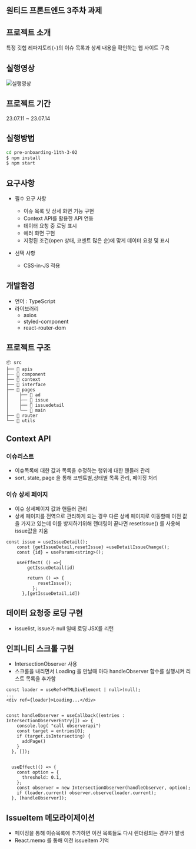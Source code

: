 ## 원티드 프론트엔드 3주차 과제

## 프로젝트 소개
특정 깃헙 레파지토리(‣)의 이슈 목록과 상세 내용을 확인하는 웹 사이트 구축

## 실행영상
![실행영상](https://github.com/kwonja/pre-onboarding-11th-3-02/assets/42410000/8b3dd1b8-e17a-455c-abec-6cb4a3621f4d)

## 프로젝트 기간
23.07.11 ~ 23.07.14

## 실행방법
 ```zsh
 cd pre-onboarding-11th-3-02
 $ npm install
 $ npm start
 ``` 

## 요구사항
- 필수 요구 사항
    - 이슈 목록 및 상세 화면 기능 구현
    - Context API를 활용한 API 연동
    - 데이터 요청 중 로딩 표시
    - 에러 화면 구현
    - 지정된 조건(open 상태, 코멘트 많은 순)에 맞게 데이터 요청 및 표시

- 선택 사항
    - CSS-in-JS 적용
## 개발환경
- 언어 : TypeScript
- 라이브러리
  - axios
  - styled-component
  - react-router-dom
## 프로젝트 구조
```
📦 src
├── 📂 apis
├── 📂 component
├── 📂 context
├── 📂 interface
├── 📂 pages
│    ├── 📂 ad
│    ├── 📂 issue
│    ├── 📂 issuedetail
│    └── 📂 main
├── 📂 router
└── 📂 utils
```  

## Context API
### 이슈리스트
- 이슈목록에 대한 값과 목록을 수정하는 행위에 대한 핸들러 관리
- sort, state, page 을 통해 코멘트별,상태별 목록 관리, 페이징 처리
### 이슈 상세 페이지
- 이슈 상세페이지 값과 핸들러 관리
- 상세 페이지를 전역으로 관리하게 되는 경우 다른 상세 페이지로 이동할때 이전 값을 가지고 있는데 이를 방지하기위해 랜더링이 끝나면 resetIssue() 를 사용해 issue값을 지움
```tsx
const issue = useIssueDetail();
    const {getIssueDetail,resetIssue} =useDetailIssueChange();
    const {id} = useParams<string>();

    useEffect( () =>{
        getIssueDetail(id)

        return () => {
            resetIssue();
          };
      },[getIssueDetail,id])
```
## 데이터 요청중 로딩 구현
- issuelist, issue가 null 일때 로딩 JSX를 리턴
## 인피니티 스크롤 구현
-  IntersectionObserver 사용
-  스크롤을 내리면서 Loading 을 만날때 마다 handleObserver 함수를 실행시켜 리스트 목록을 추가함
```tsx
const loader = useRef<HTMLDivElement | null>(null);
...
<div ref={loader}>Loading...</div>


const handleObserver = useCallback((entries : IntersectionObserverEntry[]) => {
    console.log( "call observerapi")
    const target = entries[0];
    if (target.isIntersecting) {
      addPage()
    }
  }, []);


  useEffect(() => {
    const option = {
      threshold: 0.1,
    };
    const observer = new IntersectionObserver(handleObserver, option);
    if (loader.current) observer.observe(loader.current);
  }, [handleObserver]);
```
## IssueItem 메모라이제이션
- 페이징을 통해 이슈목록에 추가하면 이전 목록들도 다시 렌더링되는 경우가 발생
- React.memo 를 통해 이전 issueitem 기억
